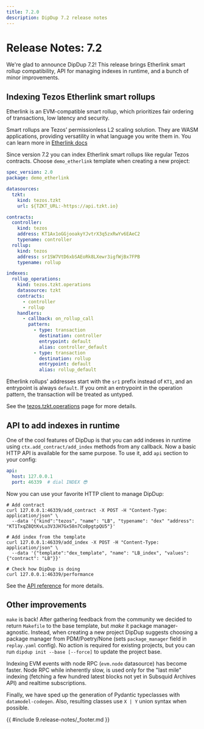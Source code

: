 ```yaml
---
title: 7.2.0
description: DipDup 7.2 release notes
---
```


# Release Notes: 7.2

We're glad to announce DipDup 7.2! This release brings Etherlink smart rollup compatibility, API for managing indexes in runtime, and a bunch of minor improvements.

## Indexing Tezos Etherlink smart rollups

Etherlink is an EVM-compatible smart rollup, which prioritizes fair ordering of transactions, low latency and security.

Smart rollups are Tezos’ permissionless L2 scaling solution. They are WASM applications, providing versatility in what language you write them in. You can learn more in [Etherlink docs](https://docs.etherlink.com/welcome/what-is-etherlink)

Since version 7.2 you can index Etherlink smart rollups like regular Tezos contracts. Choose `demo_etherlink` template when creating a new project:

```yaml [dipdup.yaml]
spec_version: 2.0
package: demo_etherlink

datasources:
  tzkt:
    kind: tezos.tzkt
    url: ${TZKT_URL:-https://api.tzkt.io}

contracts:
  controller:
    kind: tezos
    address: KT1Ax1oGGjooakyYJvtrX3q5zxRwYv6EAeC2
    typename: controller
  rollup:
    kind: tezos
    address: sr1SW7VtD6xbSAEoRk8LXewr3igfWjBx7FPB
    typename: rollup

indexes:
  rollup_operations:
    kind: tezos.tzkt.operations
    datasource: tzkt
    contracts:
      - controller
      - rollup
    handlers:
      - callback: on_rollup_call
        pattern:
          - type: transaction
            destination: controller
            entrypoint: default
            alias: controller_default
          - type: transaction
            destination: rollup
            entrypoint: default
            alias: rollup_default
```

Etherlink rollups' addresses start with the `sr1` prefix instead of `KT1`, and an entrypoint is always `default`. If you omit an entrypoint in the operation pattern, the transaction will be treated as untyped.

See the [tezos.tzkt.operations](../2.indexes/5.tezos_tzkt_operations.md) page for more details.

## API to add indexes in runtime

One of the cool features of DipDup is that you can add indexes in runtime using `ctx.add_contract/add_index` methods from any callback. Now a basic HTTP API is available for the same purpose. To use it, add `api` section to your config:

```yaml [dipdup.yaml]
api:
  host: 127.0.0.1
  port: 46339  # dial INDEX 😎
```

Now you can use your favorite HTTP client to manage DipDup:

```shell
# Add contract
curl 127.0.0.1:46339/add_contract -X POST -H "Content-Type: application/json" \
  --data '{"kind":"tezos", "name": "LB", "typename": "dex" "address": "KT1TxqZ8QtKvLu3V3JH7Gx58n7Co8pgtpQU5"}'

# Add index from the template
curl 127.0.0.1:46339/add_index -X POST -H "Content-Type: application/json" \
  --data '{"template":"dex_template", "name": "LB_index", "values": {"contract": "LB"}}'

# Check how DipDup is doing
curl 127.0.0.1:46339/performance
```

See the [API reference](../7.references/4.api.md) for more details.

## Other improvements

`make` is back! After gathering feedback from the community we decided to return `Makefile` to the base template, but _make_ it package manager-agnostic. Instead, when creating a new project DipDup suggests choosing a package manager from PDM/Poetry/None (sets `package_manager` field in `replay.yaml` config). No action is required for existing projects, but you can run `dipdup init --base [--force]` to update the project base.

Indexing EVM events with node RPC (`evm.node` datasource) has become faster. Node RPC while inherently slow, is used only for the "last mile" indexing (fetching a few hundred latest blocks not yet in Subsquid Archives API) and realtime subscriptions.

Finally, we have sped up the generation of Pydantic typeclasses with `datamodel-codegen`. Also, resulting classes use `X | Y` union syntax when possible.

{{ #include 9.release-notes/_footer.md }}

